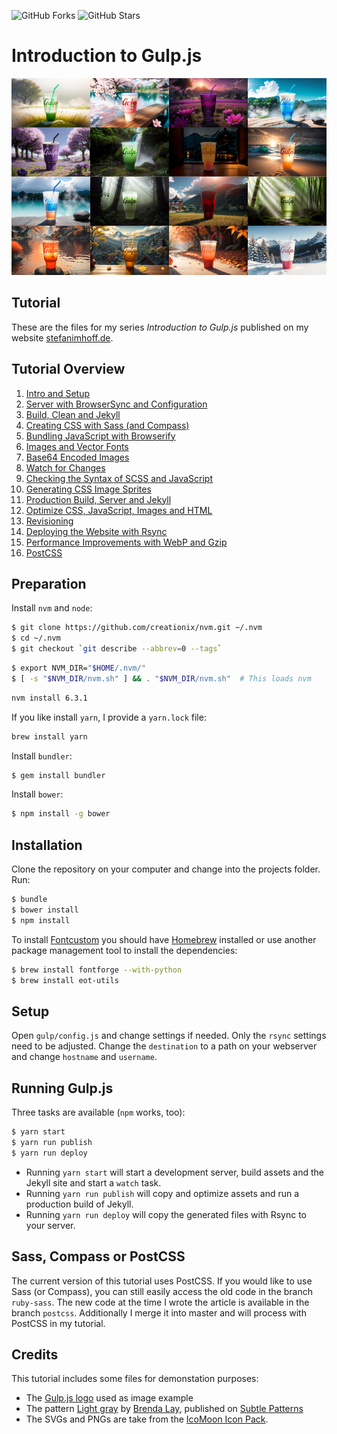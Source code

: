 ![GitHub Forks](https://img.shields.io/github/forks/kogakure/gulp-tutorial.svg?style=social&label=Fork)
![GitHub Stars](https://img.shields.io/github/stars/kogakure/gulp-tutorial.svg?style=social&label=Star)

# Introduction to Gulp.js

![Gulp Series Cover](./preview.jpg)

## Tutorial

These are the files for my series *Introduction to Gulp.js* published on my website [stefanimhoff.de](http://stefanimhoff.de/).

## Tutorial Overview

1. [Intro and Setup](http://stefanimhoff.de/gulp-tutorial-1-intro-setup)
2. [Server with BrowserSync and Configuration](http://stefanimhoff.de/gulp-tutorial-2-development-server-browsersync-configuration/)
3. [Build, Clean and Jekyll](http://stefanimhoff.de/gulp-tutorial-3-build-clean-jekyll/)
4. [Creating CSS with Sass (and Compass)](http://stefanimhoff.de/gulp-tutorial-4-css-generation-sass/)
5. [Bundling JavaScript with Browserify](http://stefanimhoff.de/gulp-tutorial-5-javascripts-browserify/)
6. [Images and Vector Fonts](http://stefanimhoff.de/gulp-tutorial-6-images-vector-fonts/)
7. [Base64 Encoded Images](http://stefanimhoff.de/gulp-tutorial-7-base64/)
8. [Watch for Changes](http://stefanimhoff.de/gulp-tutorial-8-watch/)
9. [Checking the Syntax of SCSS and JavaScript](http://stefanimhoff.de/gulp-tutorial-9-linting-scss-and-javascript/)
10. [Generating CSS Image Sprites](http://stefanimhoff.de/gulp-tutorial-10-generating-sprites/)
11. [Production Build, Server and Jekyll](http://stefanimhoff.de/gulp-tutorial-11-production-build-server-and-jekyll/)
12. [Optimize CSS, JavaScript, Images and HTML](http://stefanimhoff.de/gulp-tutorial-12-optimize-css-javascript-images-and-html/)
13. [Revisioning](http://stefanimhoff.de/gulp-tutorial-13-revisioning/)
14. [Deploying the Website with Rsync](http://stefanimhoff.de/gulp-tutorial-14-deploying-the-website/)
15. [Performance Improvements with WebP and Gzip](http://stefanimhoff.de/gulp-tutorial-15-performance-improvements-webp-gzip/)
16. [PostCSS](http://stefanimhoff.de/gulp-tutorial-16-postcss/)

## Preparation

Install `nvm` and `node`:

```sh
$ git clone https://github.com/creationix/nvm.git ~/.nvm
$ cd ~/.nvm
$ git checkout `git describe --abbrev=0 --tags`
```

```sh
$ export NVM_DIR="$HOME/.nvm/"
$ [ -s "$NVM_DIR/nvm.sh" ] && . "$NVM_DIR/nvm.sh"  # This loads nvm
```

```sh
nvm install 6.3.1
```

If you like install `yarn`, I provide a `yarn.lock` file:

```sh
brew install yarn
```

Install `bundler`:

```sh
$ gem install bundler
```

Install `bower`:

```sh
$ npm install -g bower
```

## Installation

Clone the repository on your computer and change into the projects folder. Run:

```sh
$ bundle
$ bower install
$ npm install
```

To install  [Fontcustom](http://fontcustom.com/) you should have [Homebrew](http://brew.sh/) installed or use another package management tool to install the dependencies:

```sh
$ brew install fontforge --with-python
$ brew install eot-utils
```

## Setup

Open `gulp/config.js` and change settings if needed. Only the `rsync` settings need to be adjusted. Change the `destination` to a path on your webserver and change `hostname` and `username`.

## Running Gulp.js

Three tasks are available (`npm` works, too):

```sh
$ yarn start
$ yarn run publish
$ yarn run deploy
```

- Running `yarn start` will start a development server, build assets and the Jekyll site and start a `watch` task.
- Running `yarn run publish` will copy and optimize assets and run a production build of Jekyll.
- Running `yarn run deploy` will copy the generated files with Rsync to your server.

## Sass, Compass or PostCSS

The current version of this tutorial uses PostCSS. If you would like to use Sass (or Compass), you can still easily access the old code in the branch `ruby-sass`. The new code at the time I wrote the article is available in the branch `postcss`. Additionally I merge it into master and will process with PostCSS in my tutorial.

## Credits

This tutorial includes some files for demonstation purposes:

- The [Gulp.js logo](http://gulpjs.com/) used as image example
- The pattern [Light gray](http://subtlepatterns.com/light-fray/) by [Brenda Lay](http://poisones.tumblr.com/), published on [Subtle Patterns](http://subtlepatterns.com/)
- The SVGs and PNGs are take from the [IcoMoon Icon Pack](https://icomoon.io/#icons-icomoon).
